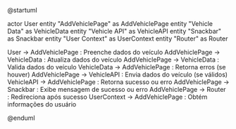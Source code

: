 @startuml

actor User
entity "AddVehiclePage" as AddVehiclePage
entity "Vehicle Data" as VehicleData
entity "Vehicle API" as VehicleAPI
entity "Snackbar" as Snackbar
entity "User Context" as UserContext
entity "Router" as Router

User -> AddVehiclePage : Preenche dados do veículo
AddVehiclePage -> VehicleData : Atualiza dados do veículo
AddVehiclePage -> VehicleData : Valida dados do veículo
VehicleData -> AddVehiclePage : Retorna erros (se houver)
AddVehiclePage -> VehicleAPI : Envia dados do veículo (se válidos)
VehicleAPI -> AddVehiclePage : Retorna sucesso ou erro
AddVehiclePage -> Snackbar : Exibe mensagem de sucesso ou erro
AddVehiclePage -> Router : Redireciona após sucesso
UserContext -> AddVehiclePage : Obtém informações do usuário

@enduml
